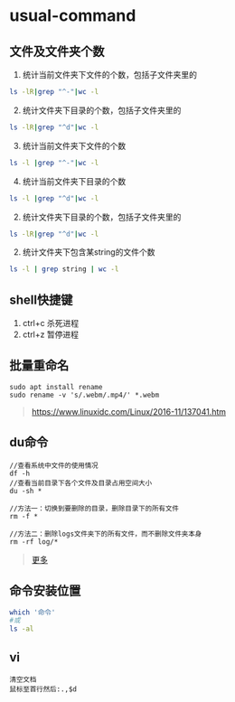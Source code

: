 # usual-command

## 文件及文件夹个数

1. 统计当前文件夹下文件的个数，包括子文件夹里的
  ```bash
  ls -lR|grep "^-"|wc -l
  ```
2. 统计文件夹下目录的个数，包括子文件夹里的
  ```bash
  ls -lR|grep "^d"|wc -l
  ```
3. 统计当前文件夹下文件的个数
  ```bash
  ls -l |grep "^-"|wc -l
  ```
4. 统计当前文件夹下目录的个数
  ```bash
  ls -l |grep "^d"|wc -l
  ```
2. 统计文件夹下目录的个数，包括子文件夹里的
  ```bash
  ls -lR|grep "^d"|wc -l
  ```
2. 统计文件夹下包含某string的文件个数
  ```bash
  ls -l | grep string | wc -l
  ```

## shell快捷键
1. ctrl+c 杀死进程
2. ctrl+z 暂停进程

## 批量重命名
```shell
sudo apt install rename
sudo rename -v 's/.webm/.mp4/' *.webm
```
  >https://www.linuxidc.com/Linux/2016-11/137041.htm

## du命令

```
//查看系统中文件的使用情况
df -h
//查看当前目录下各个文件及目录占用空间大小
du -sh *

//方法一：切换到要删除的目录，删除目录下的所有文件
rm -f *

//方法二：删除logs文件夹下的所有文件，而不删除文件夹本身
rm -rf log/*
```
> <a href="https://blog.csdn.net/justdoithai/article/details/70216480">更多</a>

## 命令安装位置
```sh
which '命令'
#或
ls -al
```

## vi 
```
清空文档
鼠标至首行然后:.,$d
```